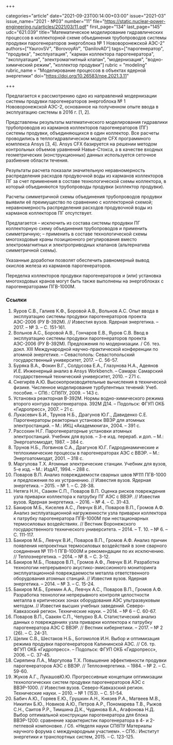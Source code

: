 +++

categories="article"
date="2021-09-23T00:14:00+03:00"
issue="2021-03"
issue_name="2021 - №03"
number="11"
file="https://static.nuclear-power-engineering.ru/articles/2021/03/11.pdf"
first_page="134"
last_page="145"
udc="621.039"
title="Математическое моделирование гидравлических процессов в коллекторной схеме объединения трубопроводов системы продувки парогенераторов энергоблока № 1 Нововоронежской АЭС-2"
authors=["YaurovSV", "BorovoyAV", "DanilovAD"]
tags=["парогенератор", "продувка", "эксплуатация", "карман коллектора парогенератора", "эксплуатация", "электромагнитный клапан", "модернизация", "водно-химический режим", "коллектор продувки"]
rubric = "modeling"
rubric_name = "Моделирование процессов в объектах ядерной энергетики"
doi="https://doi.org/10.26583/npe.2021.3.11"

+++

Предлагается к рассмотрению одно из направлений модернизации системы продувки парогенераторов энергоблока № 1 Нововоронежской АЭС-2, основанное на полученном опыте ввода в эксплуатацию системы в 2016 г. [1, 2].

Представлены результаты математического моделирования гидравлики трубопроводов из карманов коллекторов парогенераторов (ПГ) системы продувки, объединяющихся в один коллектор. Все расчеты проводились в теплогидравлическом модуле CFX программного комплекса Ansys [3, 4]. Ansys CFX базируется на решении методом контрольных объемов уравнений Навье-Стокса, а в качестве входных геометрических (конструкционных) данных используется сеточное разбиение области течения.

Результаты расчета показали значительную неравномерность распределения расходов продувочной воды из карманов коллекторов ПГ за счет применения в составе технологической схемы коллектора, в который объединяются трубопроводы продувки (коллектор продувки).

Расчеты симметричной схемы объединения трубопроводов продувки выявили её преимущество по сравнению с коллекторной схемой; неравномерность распределения расходов продувочной воды из карманов коллекторов ПГ отсутствует.

Предлагается
– исключить из состава системы продувки ПГ коллекторную схему объединения трубопроводов и применить симметричную;
– применить в составе технологической схемы многоходовые краны позиционного регулирования вместо электромагнитных и электроприводных клапанов (альтернатива симметричной схемы).

Указанные доработки позволят обеспечить равномерный вывод окислов железа из карманов парогенераторов.

Переделка коллекторов продувки парогенераторов и (или) установка многоходовых кранов могут быть также выполнены на энергоблоках с парогенераторами ПГВ-1000М.


### Ссылки

1. Яуров С.В., Галиев К.Ф., Боровой А.В., Вольнов А.С. Опыт ввода в эксплуатацию системы продувки парогенераторов проекта АЭС-2006 (РУ В-392М). // Известия вузов. Ядерная энергетика. – 2017. – № 3. – С. 151-161.
2. Вольнов А.С., Боровой А.В., Гончаров Е.В., Яуров С.В. Ввод в эксплуатацию системы продувки парогенераторов проекта АЭС-2006 (РУ В-392М). Предложения по модернизации. / Сб. тез. докл. XIII Международной научно-практической конференции по атомной энергетике. – Севастополь: Севастопольский государственный университет, 2017. – С. 56-57.
3. Буряка В.А., Фокин В.Г., Солдусова Е.А., Глазунова Н.А., Адеянов И.Е. Инженерный анализ в Ansys Workbench. – Самара: Самарский государственный технический университет, 2010. – 271 с.
4. Снегирёв А.Ю. Высокопроизводительные вычисления в технической физике. Численное моделирование турбулентных течений: Учеб. пособие. – СПб.: СПбПУ, 2009. – 143 с.
5. Установка реакторная В-392М. Нормы водно-химического режима второго контура парогенератора. 392М Д14. – Подольск: ФГУП ОКБ «Гидропресс», 2007. – 21 c.
6. Лукасевич Б.И., Трунов Н.Б., Драгунов Ю.Г., Давиденко С.Е. Парогенераторы реакторных установок ВВЭР для атомных электростанций. – М.: ИКЦ «Академкнига», 2004. – 391 с.
7. Рассохин Н.Г. Парогенераторные установки атомных электростанций. Учебник для вузов. – 3-е изд. перераб. и доп. – М.: Энергоатомиздат, 1987. – 384 с.
8. Трунов Н.Б., Логвинов С.А., Драгунов Ю.Г. Гидродинамические и теплохимичeские процессы в парогенераторах АЭС с ВВЭР. – М.: Энергоатомиздат, 2001. – 318 с.
9. Маргулова Т.Х. Атомные электрические станции. Учебник для вузов, 5-е изд. – М.: ИздАТ, 1994. – 288 с.
10. Поваров В.П. Анализ повреждаемости сварных швов №111 ПГВ-1000 и предложения по их устранению. // Известия вузов. Ядерная энергетика. – 2015. – № 1. – С. 28-38.
11. Нетяга Н.Н., Саакян С.П., Поваров В.П. Оценка рисков повреждения узла приварки коллектора к патрубку ПГ АЭС с ВВЭР. // Известия вузов. Ядерная энергетика. – 2016. – № 4. – С. 31-43.
12. Бакиров М.Б., Киселев А.С., Левчук В.И., Поваров В.П., Громов А.Ф. Анализ эксплуатационной нагруженности узла приварки коллектора к патрубку парогенератора ПГВ-1000М при нестационарных термосиловых воздействиях. // Вестник Воронежского государственного технического университета. – 2014. – Т. 10. – № 6. – С. 111-117.
13. Бакиров М.Б., Левчук В.И., Поваров В.П., Громов А.Ф. Анализ причин появления непроектных термосиловых воздействий в зоне сварного соединения № 111-1 ПГВ-1000М и рекомендации по их исключению. // Теплоэнергетика. – 2014. – № 8. – С. 3-12.
14. Бакиров М.Б., Поваров В.П., Громов А.Ф., Левчук В.И. Разработка технологии непрерывного акустико-эмиссионного мониторинга эксплуатационной повреждаемости металла ответственного оборудования атомных станций. // Известия вузов. Ядерная энергетика. – 2014. – № 3. – С. 15-24.
15. Бакиров М.Б., Еремин А.А., Левчук А.С., Поваров В.П., Громов А.Ф. Разработка технологии непрерывного контроля целостности металла в критических зонах оборудования АЭС ультразвуковым методом. // Известия высших учебных заведений. Северо-Кавказский регион. Технические науки. – 2014. – № 6 – С. 60-67.
16. Поваров В.П., Саакян С.П., Чепурко В.А. Статистический анализ данных о повреждениях узла приварки коллектора к патрубку парогенератора АЭС С ВВЭР. // Вестник кибернетики. – 2017. – № 2 (26). – С. 24-31.
17. Щелик С.В., Шестаков Н.Б., Богомолов И.Н. Выбор и оптимизация режима продувки парогенераторов Калининской АЭС. // Сб. тр. ФГУП ОКБ «Гидропресс». – Подольск: ФГУП ОКБ «Гидропресс», 2006. – С. 37-45.
18. Сиряпина Л.А., Маргулова Т.Х. Повышение эффективности продувки парогенераторов АЭС с ВВЭР. // Теплоэнергетика. – 1984. – № 2. – С. 59-60.
19. Жуков А.Г., ЛукашовЮ.Ю. Прогрессивные концепции оптимизации технологических систем продувки парогенераторов АЭС с ВВЭР-1000. // Известия вузов. Северо-Кавказский регион. Технические науки. – 2010. – № 1 (153). – С. 51-54.
20. Бабич А.Ю., Горяев Е.Ю., Грушкин А.Н., Князев Р.А., Матвеев М.В., Никитин Б.Ю., Новиков А.Ю., Петров А.Р., Пономарева Т.В., Рыжов С.Н., Саитов Р.Р., Тимшина Д.К., Чудинова В.А., Агафонова Н.Д. Выбор оптимальной конструкции парогенератора для блока ВВЭР-1200: сравнение характеристик парогенератора в 4- и 2-петлевой компоновке. / Cб. «Неделя науки СПбПУ Материалы научного форума с международным участием». – СПб.: Институт энергетики и транспортных систем, 2015. – С. 123-125.
